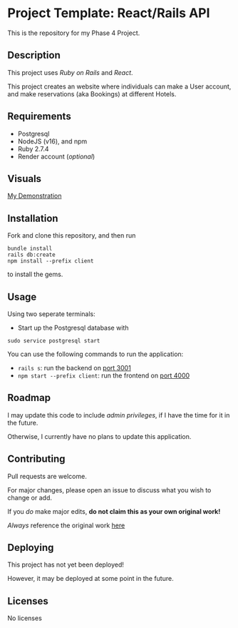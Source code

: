 # Project Template: React/Rails API
This is the repository for my Phase 4 Project.

## Description
This project uses *Ruby on Rails* and *React*.

This project creates an website where individuals can make a User account, and make reservations (aka Bookings) at different Hotels.

## Requirements
- Postgresql
- NodeJS (v16), and npm
- Ruby 2.7.4
- Render account (*optional*)

## Visuals
[My Demonstration](https://youtu.be/tXmFbqPgcWc)

## Installation
Fork and clone this repository, and then run
```
bundle install
rails db:create
npm install --prefix client
```
to install the gems.

## Usage
Using two seperate terminals:

- Start up the Postgresql database with 
```
sudo service postgresql start
```

You can use the following commands to run the application: 
- `rails s`: run the backend on [port 3001](http://localhost:3001)
- `npm start --prefix client`: run the frontend on [port 4000](http://localhost:4000)
## Roadmap
I may update this code to include *admin privileges*, if I have the time for it in the future.

Otherwise, I currently have no plans to update this application.
## Contributing
Pull requests are welcome.

For major changes, please open an issue to discuss what you wish to change or add.

If you *do* make major edits, **do not claim this as your own original work!**

*Always* reference the original work [here](https://github.com/SoraEagle/phase-4-project)
## Deploying
This project has not yet been deployed!

However, it may be deployed at some point in the future.
## Licenses
No licenses